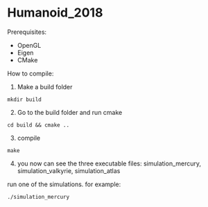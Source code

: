# Humanoid_2018

Prerequisites: 
- OpenGL
- Eigen
- CMake

How to compile:

1. Make a build folder
```
mkdir build
```
2. Go to the build folder and run cmake
```
cd build && cmake ..
```
3. compile
```
make
```
4. you now can see the three executable files:
simulation_mercury, simulation_valkyrie, simulation_atlas

run one of the simulations. for example:
```
./simulation_mercury
```
